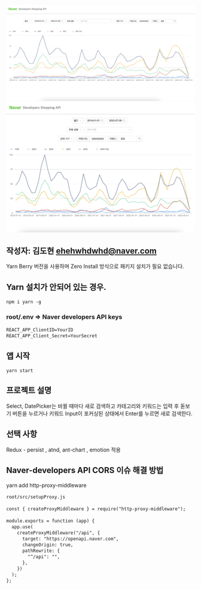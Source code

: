 ![예시 이미지](./public/example.png)
![모바일 예시 이미지](./public/mobile_example.png)


## 작성자: 김도현 ehehwhdwhd@naver.com
Yarn Berry 버전을 사용하며 Zero Install 방식으로 패키지 설치가 필요 없습니다.<br/>


## Yarn 설치가 안되어 있는 경우.
```
npm i yarn -g
```

### root/.env => Naver developers API keys
```
REACT_APP_ClientID=YourID
REACT_APP_Client_Secret=YourSecret
```

## 앱 시작
```
yarn start

```

## 프로젝트 설명
Select, DatePicker는 바뀔 때마다 새로 검색하고 카테고리와 키워드는 입력 후 돋보기 버튼을 누르거나 키워드 Input이 포커싱된 상태에서 Enter를 누르면 새로 검색한다.

## 선택 사항
Redux - persist , atnd, ant-chart , emotion 적용

## Naver-developers API CORS 이슈 해결 방법
yarn add http-proxy-middleware
```
root/src/setupProxy.js

const { createProxyMiddleware } = require("http-proxy-middleware");

module.exports = function (app) {
  app.use(
    createProxyMiddleware("/api", {
      target: "https://openapi.naver.com",
      changeOrigin: true,
      pathRewrite: {
        "^/api": "",
      },
    })
  );
};
```



